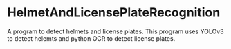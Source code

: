 ﻿# HelmetAndLicensePlateRecognition

A program to detect helmets and license plates. This program uses YOLOv3 to detect helemts and python OCR to detect license plates.
